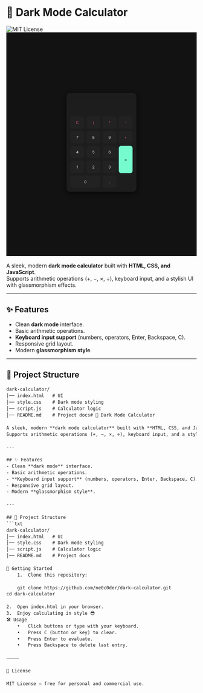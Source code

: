 # 🖤 Dark Mode Calculator

![MIT License](https://img.shields.io/badge/license-MIT-green)
![preview](./assets/preview.jpeg)


A sleek, modern **dark mode calculator** built with **HTML, CSS, and JavaScript**.  
Supports arithmetic operations (+, −, ×, ÷), keyboard input, and a stylish UI with glassmorphism effects.

---

## ✨ Features
- Clean **dark mode** interface.
- Basic arithmetic operations.
- **Keyboard input support** (numbers, operators, Enter, Backspace, C).
- Responsive grid layout.
- Modern **glassmorphism style**.

---

## 📂 Project Structure
```txt
dark-calculator/
│── index.html   # UI
│── style.css    # Dark mode styling
│── script.js    # Calculator logic
│── README.md    # Project docs# 🖤 Dark Mode Calculator

A sleek, modern **dark mode calculator** built with **HTML, CSS, and JavaScript**.  
Supports arithmetic operations (+, −, ×, ÷), keyboard input, and a stylish UI with glassmorphism effects.

---

## ✨ Features
- Clean **dark mode** interface.
- Basic arithmetic operations.
- **Keyboard input support** (numbers, operators, Enter, Backspace, C).
- Responsive grid layout.
- Modern **glassmorphism style**.

---

## 📂 Project Structure
```txt
dark-calculator/
│── index.html   # UI
│── style.css    # Dark mode styling
│── script.js    # Calculator logic
│── README.md    # Project docs

🚀 Getting Started
	1.	Clone this repository:
	
	git clone https://github.com/ne0c0der/dark-calculator.git
cd dark-calculator

2.	Open index.html in your browser.
3.	Enjoy calculating in style 😎
🛠 Usage
	•	Click buttons or type with your keyboard.
	•	Press C (button or key) to clear.
	•	Press Enter to evaluate.
	•	Press Backspace to delete last entry.

⸻

📜 License

MIT License — free for personal and commercial use.
